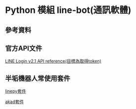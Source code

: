 # Python 模組 line-bot(通訊軟體)

## 參考資料

## 官方API文件
    
[LINE Login v2.1 API reference(目標為取得token)](https://developers.line.biz/en/reference/line-login/)

## 半垢機器人常使用套件
    
[linepy套件](https://pypi.org/project/linepy/)
    
[akad套件](https://pypi.org/project/akad/#description)
